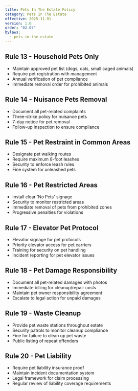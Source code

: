 ```yaml
---
title: Pets In The Estate Policy
category: Pets In The Estate
effective: 2025-11-01
version: 1.0
order: "02.07"
bylaws:
  - pets-in-the-estate
---
```


## Rule 13 - Household Pets Only

- Maintain approved pet list (dogs, cats, small caged animals)
- Require pet registration with management
- Annual verification of pet compliance
- Immediate removal order for prohibited animals

## Rule 14 - Nuisance Pets Removal

- Document all pet-related complaints
- Three-strike policy for nuisance pets
- 7-day notice for pet removal
- Follow-up inspection to ensure compliance

## Rule 15 - Pet Restraint in Common Areas

- Designate pet walking routes
- Require maximum 6-foot leashes
- Security to enforce leash rules
- Fine system for unleashed pets

## Rule 16 - Pet Restricted Areas

- Install clear 'No Pets' signage
- Security to monitor restricted areas
- Immediate removal of pets from prohibited zones
- Progressive penalties for violations

## Rule 17 - Elevator Pet Protocol

- Elevator signage for pet protocols
- Priority elevator access for pet carriers
- Training for security on pet handling
- Incident reporting for pet elevator issues

## Rule 18 - Pet Damage Responsibility

- Document all pet-related damages with photos
- Immediate billing for cleanup/repair costs
- Maintain pet owner responsibility agreement
- Escalate to legal action for unpaid damages

## Rule 19 - Waste Cleanup

- Provide pet waste stations throughout estate
- Security patrols to monitor cleanup compliance
- Fine for failure to clean up pet waste
- Public listing of repeat offenders

## Rule 20 - Pet Liability

- Require pet liability insurance proof
- Maintain incident documentation system
- Legal framework for claim processing
- Regular review of liability coverage requirements
